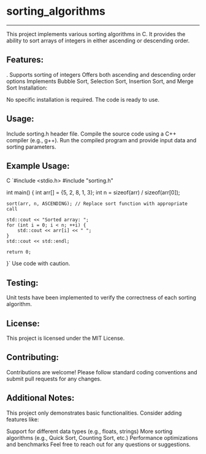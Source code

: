 # sorting_algorithms
________

This project implements various sorting algorithms in C. It provides the ability to sort arrays of integers in either ascending or descending order.

<h2>Features:</h2>

. Supports sorting of integers
Offers both ascending and descending order options
Implements Bubble Sort, Selection Sort, Insertion Sort, and Merge Sort
Installation:

No specific installation is required. The code is ready to use.

<h2>Usage:</h2>

Include sorting.h header file.
Compile the source code using a C++ compiler (e.g., g++).
Run the compiled program and provide input data and sorting parameters.
<h2>Example Usage:</h2>

C
`#include <stdio.h>
#include "sorting.h"

int main() {
    int arr[] = {5, 2, 8, 1, 3};
    int n = sizeof(arr) / sizeof(arr[0]);

    sort(arr, n, ASCENDING); // Replace sort function with appropriate call

    std::cout << "Sorted array: ";
    for (int i = 0; i < n; ++i) {
        std::cout << arr[i] << " ";
    }
    std::cout << std::endl;

    return 0;
}`
Use code with caution.


<h2>Testing:</h2>

Unit tests have been implemented to verify the correctness of each sorting algorithm.

<h2>License:</h2>

This project is licensed under the MIT License.

<h2>Contributing:</h2>

Contributions are welcome! Please follow standard coding conventions and submit pull requests for any changes.

<h2>Additional Notes:</h2>

This project only demonstrates basic functionalities. Consider adding features like:

Support for different data types (e.g., floats, strings)
More sorting algorithms (e.g., Quick Sort, Counting Sort, etc.)
Performance optimizations and benchmarks
Feel free to reach out for any questions or suggestions.
